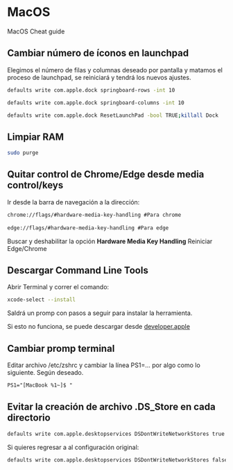 # MacOS

MacOS Cheat guide 

## Cambiar número de íconos en launchpad

Elegimos el número de filas y columnas deseado por pantalla y matamos el proceso de launchpad, se reiniciará y tendrá los nuevos ajustes.

```sh
defaults write com.apple.dock springboard-rows -int 10

defaults write com.apple.dock springboard-columns -int 10

defaults write com.apple.dock ResetLaunchPad -bool TRUE;killall Dock
```
## Limpiar RAM 

```sh
sudo purge
```

## Quitar control de Chrome/Edge desde media control/keys

Ir desde la barra de navegación a la dirección:

```txt
chrome://flags/#hardware-media-key-handling #Para chrome
 
edge://flags/#hardware-media-key-handling #Para edge
```

Buscar y deshabilitar la opción **Hardware Media Key Handling**
Reiniciar Edge/Chrome

## Descargar Command Line Tools

Abrir Terminal y correr el comando:

```sh
xcode-select --install
```

Saldrá un promp con pasos a seguir para instalar la herramienta.

Si esto no funciona, se puede descargar desde [developer.apple](https://developer.apple.com/download/more/)

## Cambiar promp terminal

Editar archivo /etc/zshrc y cambiar la línea PS1=... por algo como lo siguiente. Según deseado.

```txt
PS1="[MacBook %1~]$ "
```

## Evitar la creación de archivo .DS_Store en cada directorio

```zsh
defaults write com.apple.desktopservices DSDontWriteNetworkStores true
```
Si quieres regresar a al configuración original:

```zsh
defaults write com.apple.desktopservices DSDontWriteNetworkStores false
```
